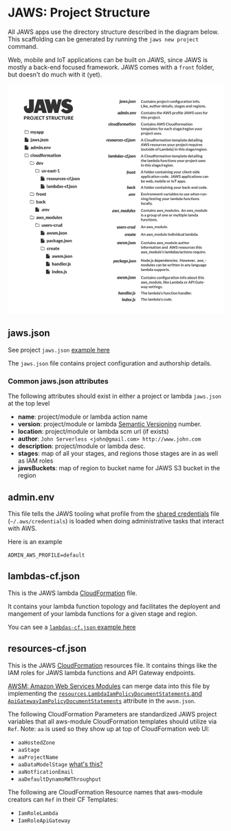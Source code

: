 # JAWS: Project Structure

All JAWS apps use the directory structure described in the diagram below.  This scaffolding can be generated by running the `jaws new project` command.

Web, mobile and IoT applications can be built on JAWS, since JAWS is mostly a back-end focused framework.  JAWS comes with a `front` folder, but doesn't do much with it (yet).

![jaws framework structural diagram](../img/jaws_files_diagram.png)

## jaws.json

See project `jaws.json` [example here](../examples/project-jaws.json)

The `jaws.json` file contains project configuration and authorship details.

### Common jaws.json attributes

The following attributes should exist in either a project or lambda `jaws.json` at the top level

* **name**: project/module or lambda action name
* **version**: project/module or lambda [Semantic Versioning](http://semver.org/) number.
* **location**: project/module or lambda scm url (if exists)
* **author**: `John Serverless <john@gmail.com> http://www.john.com`
* **description**: project/module or lambda desc.
* **stages**: map of all your stages, and regions those stages are in as well as IAM roles
* **jawsBuckets**: map of region to bucket name for JAWS S3 bucket in the region

## admin.env

This file tells the JAWS tooling what profile from the
[shared credentials](http://docs.aws.amazon.com/AWSJavaScriptSDK/guide/node-configuring.html#Credentials_from_the_Shared_Credentials_File_____aws_credentials_)
file (`~/.aws/credentials`) is loaded when doing administrative tasks that interact with AWS.

Here is an example

```
ADMIN_AWS_PROFILE=default
```

## lambdas-cf.json

This is the JAWS lambda [CloudFormation](https://aws.amazon.com/cloudformation/) file.

It contains your lambda function topology and facilitates the deployent and mangement of your lambda functions for a given stage and region.

You can see a [`lambdas-cf.json` example here](../lib/templates/lambdas-cf.json)

## resources-cf.json

This is the JAWS [CloudFormation](https://aws.amazon.com/cloudformation/) resources file.  It contains things like the IAM roles for JAWS lambda functions and API Gateway endpoints.

[AWSM: Amazon Web Services Modules](https://github.com/awsm-org/awsm) can merge data into this file by implementing the
[`resources`,`LambdaIamPolicyDocumentStatements`,and `ApiGatewayIamPolicyDocumentStatements`](https://github.com/awsm-org/awsm/blob/master/README.md#configuration) attribute in the `awsm.json`.

The following CloudFormation Parameters are standardized JAWS project variables that all aws-module CloudFormation
templates should utilize via `Ref`.  Note: `aa` is used so they show up at top of CloudFormation web UI:

* `aaHostedZone`
* `aaStage`
* `aaProjectName`
* `aaDataModelStage` [what's this?](https://github.com/jaws-framework/JAWS/wiki/v1:best-practices#cloud-formation-segmentation)
* `aaNotficationEmail`
* `aaDefaultDynamoRWThroughput`

The following are CloudFormation Resource names that aws-module creators can `Ref` in their CF Templates:

* `IamRoleLambda`
* `IamRoleApiGateway`
